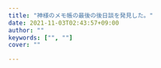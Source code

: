```yaml
---
title: "神様のメモ帳の最後の後日談を発見した。"
date: 2021-11-03T02:43:57+09:00
author: ""
keywords: ["", ""]
cover: ""

---
```

